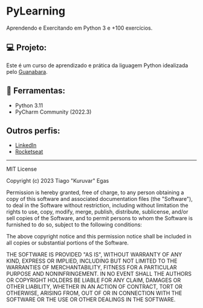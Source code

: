 # PyLearning
Aprendendo e Exercitando em Python 3 e +100 exercícios.

## 💻 Projeto: 

Este é um curso de aprendizado e prática da liguagem Python idealizada pelo [Guanabara](https://www.cursoemvideo.com/curso/python-3-mundo-1/). 

## 🚀 Ferramentas: 

- Python 3.11
- PyCharm Community (2022.3)

## Outros perfis: 

- [LinkedIn](https://www.linkedin.com/in/tiagoegas/)
- [Rocketseat](https://app.rocketseat.com.br/me/tiago-egas-08359)
___
MIT License

Copyright (c) 2023 Tiago "Kuruvar" Egas

Permission is hereby granted, free of charge, to any person obtaining a copy
of this software and associated documentation files (the "Software"), to deal
in the Software without restriction, including without limitation the rights
to use, copy, modify, merge, publish, distribute, sublicense, and/or sell
copies of the Software, and to permit persons to whom the Software is
furnished to do so, subject to the following conditions:

The above copyright notice and this permission notice shall be included in all
copies or substantial portions of the Software.

THE SOFTWARE IS PROVIDED "AS IS", WITHOUT WARRANTY OF ANY KIND, EXPRESS OR
IMPLIED, INCLUDING BUT NOT LIMITED TO THE WARRANTIES OF MERCHANTABILITY,
FITNESS FOR A PARTICULAR PURPOSE AND NONINFRINGEMENT. IN NO EVENT SHALL THE
AUTHORS OR COPYRIGHT HOLDERS BE LIABLE FOR ANY CLAIM, DAMAGES OR OTHER
LIABILITY, WHETHER IN AN ACTION OF CONTRACT, TORT OR OTHERWISE, ARISING FROM,
OUT OF OR IN CONNECTION WITH THE SOFTWARE OR THE USE OR OTHER DEALINGS IN THE
SOFTWARE.